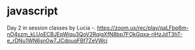 # javascript
Day 2 in session classes by Lucia -.
https://zoom.us/rec/play/qaLFbp6m-nO4szm_kLUoECBJEpWiqu3QoV2RqigXfN8bp7FOkGqxa-riHzJdT3hT-e_rDNu1WN6sn0w7.JCdouqFBf7ZeVWcj
